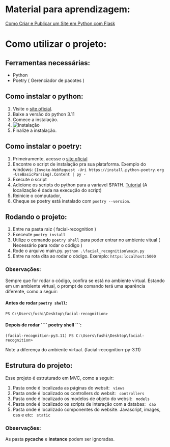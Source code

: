 # Material para aprendizagem:

[Como Criar e Publicar um Site em Python com Flask](https://www.youtube.com/watch?v=K2ejI4z8Mbg)

# Como utilizar o projeto:

## Ferramentas necessárias:

- Python
- Poetry ( Gerenciador de pacotes )

## Como instalar o python:

1. Visite o [site oficial](https://www.python.org/downloads/).
2. Baixe a versão do python 3.11
3. Comece a instalação.
4. ![Instalação](https://www.sqlshack.com/wp-content/uploads/2018/08/word-image-84.png "Como fazer a instalação")
5. Finalize a instalação.


## Como instalar o poetry:


1. Primeiramente, acesse o [site oficial](https://python-poetry.org/docs/#installation)
2. Encontre o script de instalação pra sua plataforma. Exemplo do windows: ```(Invoke-WebRequest -Uri https://install.python-poetry.org -UseBasicParsing).Content | py - ```
3. Execute o script
4. Adicione os scripts do python para a variavel $PATH. [Tutorial](https://helpdeskgeek.com/windows-10/add-windows-path-environment-variable/#:~:text=Go%20ahead%20and%20click%20on%20the%20Environment%20Variables,you%20have%20to%20decide%20which%20one%20to%20edit.) (A localização é dada na execução do script)
5. Reinicie o computador,
6. Cheque se poetry está instalado com ```poetry --version```.

## Rodando o projeto:

1. Entre na pasta raiz ( facial-recognition )
2. Execeute ```poetry install```
3. Utilize o comando ```poetry shell``` para poder entrar no ambiente vitual ( Necessário para rodar o código )
4. Rode o arquivo main.py. ```python .\facial_recognition\main.py```
5. Entre na rota dita ao rodar o código. Exemplo: ```https:localhost:5000```

### Observações:

Sempre que for rodar o código, confira se está no ambiente virtual.
Estando em um ambiente virtual, o prompt de comando terá uma aparência diferente, como a seguir:
#### Antes de rodar ``` poetry shell ```:
``` PS C:\Users\fushi\Desktop\facial-recognition> ```

#### Depois de rodar ```` poetry shell ```:
``` (facial-recognition-py3.11) PS C:\Users\fushi\Desktop\facial-recognition> ```

Note a diferença do ambiente virtual. (facial-recognition-py-3.11)

## Estrutura do projeto:

Esse projeto é estruturado em MVC, como a seguir:

1. Pasta onde é localizada as páginas do websit:  ``` views```   
2. Pasta onde é localizado os controllers do websit:  ``` controllers```   
3. Pasta onde é localizado os modelos de objeto do websit:  ``` models```   
4. Pasta onde é localizado os scripts de interação com a databas:  ``` dao```   
5. Pasta onde é localizado componentes do website. Javascript, images, css e etc:  ``` static```   

### Observações:

As pasta __pycache__ e __instance__ podem ser ignoradas.

